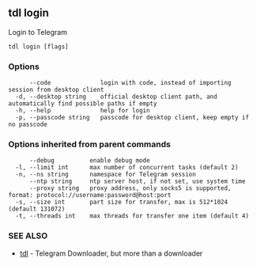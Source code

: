 ## tdl login

Login to Telegram

```
tdl login [flags]
```

### Options

```
      --code              login with code, instead of importing session from desktop client
  -d, --desktop string    official desktop client path, and automatically find possible paths if empty
  -h, --help              help for login
  -p, --passcode string   passcode for desktop client, keep empty if no passcode
```

### Options inherited from parent commands

```
      --debug          enable debug mode
  -l, --limit int      max number of concurrent tasks (default 2)
  -n, --ns string      namespace for Telegram session
      --ntp string     ntp server host, if not set, use system time
      --proxy string   proxy address, only socks5 is supported, format: protocol://username:password@host:port
  -s, --size int       part size for transfer, max is 512*1024 (default 131072)
  -t, --threads int    max threads for transfer one item (default 4)
```

### SEE ALSO

* [tdl](tdl.md)	 - Telegram Downloader, but more than a downloader

